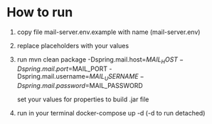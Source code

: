 # How to run
1. copy file mail-server.env.example with name (mail-server.env)
2. replace placeholders with your values
3. run mvn clean package -Dspring.mail.host=$MAIL_HOST  -Dspring.mail.port=$MAIL_PORT -Dspring.mail.username=$MAIL_USERNAME -Dspring.mail.password=$MAIL_PASSWORD

    set your values for properties to build .jar file
4. run in your terminal docker-compose up -d (-d to run detached)